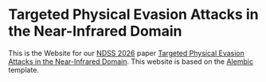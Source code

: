 # Targeted Physical Evasion Attacks in the Near-Infrared Domain

This is the Website for our [NDSS 2026](https://www.ndss-symposium.org/ndss2026/) paper [Targeted Physical Evasion Attacks in the Near-Infrared Domain](). This website is based on the [Alembic](https://alembic.darn.es/) template.
